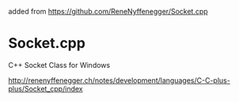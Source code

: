 added from https://github.com/ReneNyffenegger/Socket.cpp

# Socket.cpp
C++ Socket Class for Windows

http://renenyffenegger.ch/notes/development/languages/C-C-plus-plus/Socket_cpp/index
